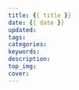 ```yaml
---
title: {{ title }}
date: {{ date }}
updated:
tags:
categories:
keywords:
description:
top_img:
cover:
---
```

